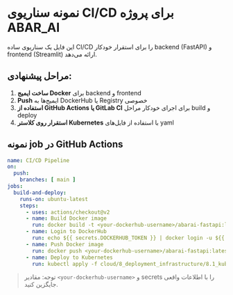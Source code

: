 # نمونه سناریوی CI/CD برای پروژه ABAR_AI

این فایل یک سناریوی ساده CI/CD را برای استقرار خودکار backend (FastAPI) و frontend (Streamlit) ارائه می‌دهد.

## مراحل پیشنهادی:

1. **ساخت ایمیج Docker** برای backend و frontend
2. **Push** ایمیج‌ها به DockerHub یا Registry خصوصی
3. **استفاده از GitHub Actions یا GitLab CI** برای اجرای خودکار مراحل build و deploy
4. **استقرار روی کلاستر Kubernetes** با استفاده از فایل‌های yaml

## نمونه job در GitHub Actions

```yaml
name: CI/CD Pipeline
on:
  push:
    branches: [ main ]
jobs:
  build-and-deploy:
    runs-on: ubuntu-latest
    steps:
      - uses: actions/checkout@v2
      - name: Build Docker image
        run: docker build -t <your-dockerhub-username>/abarai-fastapi:latest ./backend/6_main_services_apis/6.1_core_services
      - name: Login to DockerHub
        run: echo ${{ secrets.DOCKERHUB_TOKEN }} | docker login -u ${{ secrets.DOCKERHUB_USERNAME }} --password-stdin
      - name: Push Docker image
        run: docker push <your-dockerhub-username>/abarai-fastapi:latest
      - name: Deploy to Kubernetes
        run: kubectl apply -f cloud/8_deployment_infrastructure/8.1_kubernetes_cicd/k8s_sample_deployment.yaml
```

> توجه: مقادیر `<your-dockerhub-username>` و secrets را با اطلاعات واقعی جایگزین کنید.

